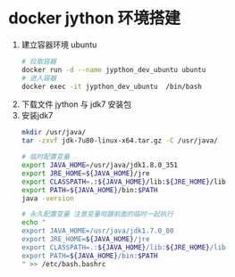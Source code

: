 # docker jython 环境搭建

1.  建立容器环境  ubuntu
    ```bash
    # 拉取容器
    docker run -d --name jypthon_dev_ubuntu ubuntu
    # 进入容器
    docker exec -it jypthon_dev_ubuntu  /bin/bash
    ```
2.  下载文件 jython 与 jdk7 安装包
3.  安装jdk7
    ```bash
    mkdir /usr/java/
    tar -zxvf jdk-7u80-linux-x64.tar.gz -C /usr/java/

    # 临时配置变量
    export JAVA_HOME=/usr/java/jdk1.8.0_351
    export JRE_HOME=${JAVA_HOME}/jre
    export CLASSPATH=.:${JAVA_HOME}/lib:${JRE_HOME}/lib
    export PATH=${JAVA_HOME}/bin:$PATH
    java -version

    # 永久配置变量 注意变量哈跟前面的临时一起执行
    echo "
    export JAVA_HOME=/usr/java/jdk1.7.0_80
    export JRE_HOME=${JAVA_HOME}/jre
    export CLASSPATH=.:${JAVA_HOME}/lib:${JRE_HOME}/lib
    export PATH=${JAVA_HOME}/bin:$PATH
    " >> /etc/bash.bashrc      
    ```

